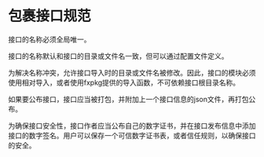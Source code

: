# 包裹接口规范

接口的名称必须全局唯一。

接口的名称默认和接口的目录或文件名一致，但可以通过配置文件定义。

为解决名称冲突，允许接口导入时的目录或文件名被修改。因此，接口的模块必须使用相对导入，或者使用fxpkg提供的导入函数，不可依赖接口根目录名称。

如果要公布接口，接口应当被打包，并附加上一个接口信息的json文件，再打包公布。

为确保接口安全性，接口作者应当公布自己的数字证书，并在接口发布信息中添加接口的数字签名。用户可以保存一个可信数字证书表，或者信任规则，以确保接口的安全。